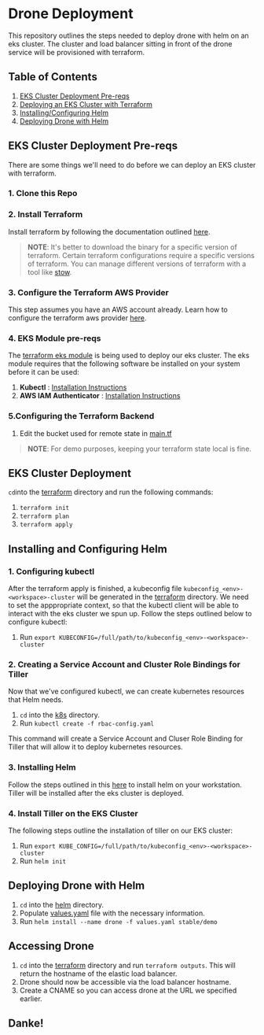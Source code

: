 # Drone Deployment

This repository outlines the steps needed to deploy drone with helm on an eks cluster. The cluster and load balancer sitting in front of the 
drone service will be provisioned with terraform.

## Table of Contents

1. [EKS Cluster Deployment Pre-reqs](#eks-cluster-deployment-pre-reqs)
1. [Deploying an EKS Cluster with Terraform](#deploying-an-eks-cluster-with-terraform)
1. [Installing/Configuring Helm](#installing-and-configuring-helm)
1. [Deploying Drone with Helm](#deploying-drone-with-helm)


## EKS Cluster Deployment Pre-reqs<a name="eks-cluster-deployment-pre-reqs"></a>
There are some things we'll need to do before we can  deploy an EKS cluster with terraform.

### 1. Clone this Repo

### 2. Install Terraform

Install terraform by following the documentation outlined [here](https://learn.hashicorp.com/terraform/getting-started/install.html).
>**NOTE**: It's better to download the binary for a specific version of terraform. Certain terraform configurations require a specific versions of terraform. You can manage different versions of terraform with a tool like [stow](https://www.gnu.org/software/stow/manual/stow.html).

### 3. Configure the Terraform AWS Provider

This step assumes you have an AWS account already. Learn how to configure the terraform aws provider [here](https://www.terraform.io/docs/providers/aws/).

### 4. EKS Module pre-reqs

The [terraform eks module](https://github.com/terraform-aws-modules/terraform-aws-eks) is being used to deploy our eks cluster. The eks module requires that the following software be installed on your system before it can be used:

1.  **Kubectl** : [Installation Instructions](https://kubernetes.io/docs/tasks/tools/install-kubectl/)
1.  **AWS IAM Authenticator** : [Installation Instructions](https://docs.aws.amazon.com/eks/latest/userguide/install-aws-iam-authenticator.html)

### 5.Configuring the Terraform Backend

1. Edit the bucket used for remote state in [main.tf](./terraform/main.tf)
>__**NOTE**__: For demo purposes, keeping your terraform state local is fine.

## EKS Cluster Deployment<a name="deploying-an-eks-cluster-with-terraform"></a>

`cd`into the [terraform](./terraform/) directory and run the following commands:
1. `terraform init`
1. `terraform plan`
1. `terraform apply`

## Installing and Configuring Helm
### 1. Configuring kubectl
After the terraform apply is finished, a kubeconfig file `kubeconfig_<env>-<workspace>-cluster` will be generated in the [terraform](./terraform/) directory. We need to set the apppropriate context, so that the kubectl client will be able to interact with the eks cluster we spun up. Follow the steps outlined below to configure kubectl:

1. Run `export KUBECONFIG=/full/path/to/kubeconfig_<env>-<workspace>-cluster`

### 2. Creating a Service Account and Cluster Role Bindings for Tiller
Now that we've configured kubectl, we can create kubernetes resources that Helm needs.

1. ``cd`` into the [k8s](./k8s/) directory.
1. Run `kubectl create -f rbac-config.yaml` 

This command will create a Service Account and Cluser Role Binding for Tiller that will allow it to deploy kubernetes resources.

### 3. Installing Helm<a name="installing-and-configuring-helm"></a>
Follow the steps outlined in this [here](https://github.com/helm/helm/blob/master/docs/install.md) to install helm on your workstation. Tiller will be installed after the eks cluster is deployed.

### 4. Install Tiller on  the EKS Cluster
The following steps outline the installation of tiller on our EKS cluster:
1. Run `export KUBE_CONFIG=/full/path/to/kubeconfig_<env>-<workspace>-cluster`
1. Run `helm init`

## Deploying Drone with Helm<a name="deploying-drone-with-helm"></a>

1. `cd` into the [helm](./helm/) directory.
1. Populate [values.yaml](./helm/values.yaml) file with the necessary information.
1. Run `helm install --name drone -f values.yaml stable/demo`

## Accessing Drone
1. `cd` into the [terraform](./terraform/) directory and run `terraform outputs`. This will return the hostname of the elastic load balancer.
1. Drone should now be accessible via the load balancer hostname.
1. Create a CNAME so you can access drone at the URL we specified earlier.

## Danke!
